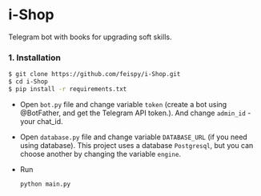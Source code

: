 # i-Shop
  Telegram bot with books for upgrading soft skills.
### 1. Installation

```sh
$ git clone https://github.com/feispy/i-Shop.git
$ cd i-Shop
$ pip install -r requirements.txt
```
- Open ```bot.py``` file and change variable ```token``` (create a bot using @BotFather, and get the Telegram API token.). And change ```admin_id``` - your chat_id.
- Open ```database.py``` file and change variable ```DATABASE_URL``` (if you need using database).
This project uses a database ```Postgresql```, but you can choose another by changing the variable ```engine```.

- Run
    ```
    python main.py
    ```
